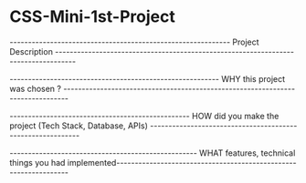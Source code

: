# CSS-Mini-1st-Project


------------------------------------------------------------ Project Description -----------------------------------------------------------------------------------







--------------------------------------------------------- WHY this project was chosen ? -------------------------------------------------------------------------------





------------------------------------------------- HOW did you make the project (Tech Stack, Database, APIs) -----------------------------------------------------------






--------------------------------------------------- WHAT features, technical things you had implemented-----------------------------------------------------------------
